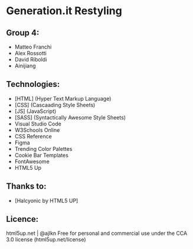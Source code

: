 # Generation.it Restyling 

## Group 4:
- Matteo Franchi
- Alex Rossotti
- David Riboldi
- Ainijiang

## Technologies:
- [HTML] (Hyper Text Markup Language)
- [CSS] (Cascaading Style Sheets)
- [JS] (JavaScript)
- [SASS] (Syntactically Awesome Style Sheets)
- Visual Studio Code
- W3Schools Online
- CSS Reference
- Figma
- Trending Color Palettes
- Cookie Bar Templates
- FontAwesome
- HTML5 Up



## Thanks to:
- [Halcyonic by HTML5 UP]
	
## Licence:
html5up.net | @ajlkn
Free for personal and commercial use under the CCA 3.0 license (html5up.net/license)

